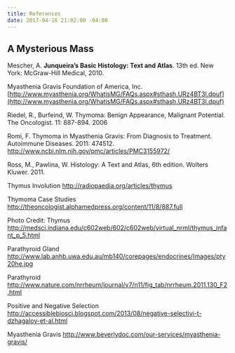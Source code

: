 ```yaml
---
title: References
date: 2017-04-16 21:02:00 -04:00
---
```


## A Mysterious Mass
Mescher, A. __Junqueira’s Basic Histology: Text and Atlas__. 13th ed. New York: McGraw-Hill Medical, 2010.

Myasthenia Gravis Foundation of America, Inc. 
[http://www.myasthenia.org/WhatisMG/FAQs.aspx#sthash.URz4BT3l.dpuf](http://www.myasthenia.org/WhatisMG/FAQs.aspx#sthash.URz4BT3l.dpuf)

Riedel, R., Burfeind, W. Thymoma: Benign Appearance, Malignant Potential. The Oncologist. 11: 887-894. 2006

Romi, F. Thymoma in Myasthenia Gravis: From Diagnosis to Treatment. Autoimmune Diseases. 2011: 474512. 
http://www.ncbi.nlm.nih.gov/pmc/articles/PMC3155972/

Ross, M., Pawlina, W. Histology: A Text and Atlas, 6th edition. Wolters Kluwer. 2011.

Thymus Involution 
http://radiopaedia.org/articles/thymus

Thymoma Case Studies 
http://theoncologist.alphamedpress.org/content/11/8/887.full

Photo Credit:
Thymus 
http://medsci.indiana.edu/c602web/602/c602web/virtual_nrml/thymus_infant_p_5.html

Parathyroid Gland 
http://www.lab.anhb.uwa.edu.au/mb140/corepages/endocrines/Images/pty20he.jpg

Parathyroid 
http://www.nature.com/nrrheum/journal/v7/n11/fig_tab/nrrheum.2011.130_F2.html

Positive and Negative Selection 
http://accessiblebiosci.blogspot.com/2013/08/negative-selectivi-t-dzhagalov-et-al.html

Myasthenia Gravis 
http://www.beverlydoc.com/our-services/myasthenia-gravis/